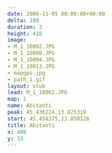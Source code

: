 ```yaml
---
date: 2006-11-05 00:00:00+00:00
delta: 180
duration: 3
height: 418
image:
- M_1_10002.JPG
- M_1_10008.JPG
- M_1_10004.JPG
- M_1_10013.JPG
- mapgps.jpg
- path_1.gif
layout: stub
lead: M_1_10002.JPG
map: 1
name: Abitanti
peak: 45.436224,13.825319
start: 45.458375,13.850126
title: Abitanti
x: 408
y: 33
---
```

